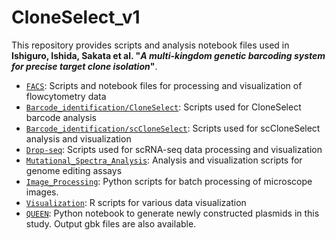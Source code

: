 # CloneSelect_v1 
This repository provides scripts and analysis notebook files used in **Ishiguro, Ishida, Sakata et al. "*A multi-kingdom genetic barcoding system for precise target clone isolation*"**.

- [`FACS`](https://github.com/yachielab/CloneSelect_v1/tree/main/FACS): Scripts and notebook files for processing and visualization of flowcytometry data
- [`Barcode_identification/CloneSelect`](https://github.com/yachielab/CloneSelect_v1/tree/main/Barcode_identification/CloneSelect): Scripts used for CloneSelect barcode analysis
- [`Barcode_identification/scCloneSelect`](https://github.com/yachielab/CloneSelect_v1/tree/main/Barcode_identification/scCloneSelect): Scripts used for scCloneSelect analysis and visualization
- [`Drop-seq`](https://github.com/yachielab/CloneSelect_v1/tree/main/Drop-seq): Scripts used for scRNA-seq data processing and visualization
- [`Mutational_Spectra_Analysis`](https://github.com/yachielab/CloneSelect_v1/tree/main/Mutational_Spectra_Analysis): Analysis and visualization scripts for genome editing assays
- [`Image_Processing`](https://github.com/yachielab/CloneSelect_v1/tree/main/Image_Processing): Python scripts for batch processing of microscope images.
- [`Visualization`](https://github.com/yachielab/CloneSelect_v1/tree/main/Visualization): R scripts for various data visualization
- [`QUEEN`](https://github.com/yachielab/CloneSelect_v1/tree/main/QUEEN): Python notebook to generate newly constructed plasmids in this study. Output gbk files are also available. 
